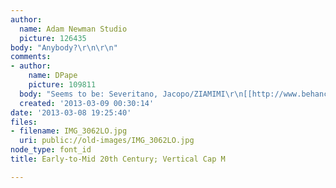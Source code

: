 ```yaml
---
author:
  name: Adam Newman Studio
  picture: 126435
body: "Anybody?\r\n\r\n"
comments:
- author:
    name: DPape
    picture: 109811
  body: "Seems to be: Severitano, Jacopo/ZIAMIMI\r\n[[http://www.behance.net/gallery/ZIAMIMI-DAMIER-Free-Font/4154989]][img:sites/default/files/old-images/spirit1_5721.jpg]"
  created: '2013-03-09 00:30:14'
date: '2013-03-08 19:25:40'
files:
- filename: IMG_3062LO.jpg
  uri: public://old-images/IMG_3062LO.jpg
node_type: font_id
title: Early-to-Mid 20th Century; Vertical Cap M

---
```

